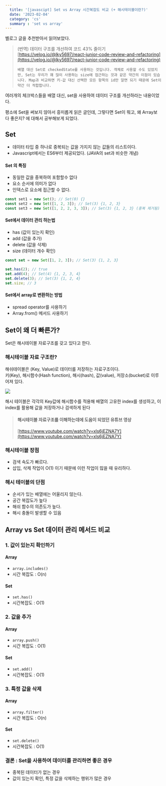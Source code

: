 ```yaml
---
  title: '[javascipt] Set vs Array 시간복잡도 비교 (+ 해시테이블이란?)'
  date: '2023-02-04'
  category: 'cs'
  summary : 'set vs array'
---
```


벨로그 글을 추천받아서 읽어보았다.

> (번역) 데이터 구조를 개선하여 코드 43% 줄이기  
> [https://velog.io/@lky5697/react-junior-code-review-and-refactoring](https://velog.io/@lky5697/react-junior-code-review-and-refactoring)
>
> `배열 대신 Set로 checkedState를 사용하는 것입니다. 객체로 사용할 수도 있었지만, Set는 우리가 꽤 많이 사용하는 size에 접근하는 것과 같은 약간의 이점이 있습니다. Map과 비교하면 키-값 대신 선택한 모든 항목의 id만 알면 되기 때문에 Set이 약간 더 적합합니다.`

여러개의 체크박스들을 배열 대신, set을 사용하여 데이터 구조를 개선하라는 내용이었다.

평소에 Set을 써보지 않아서 흥미롭게 읽은 글인데, 그렇다면 Set이 뭐고, 왜 Array보다 좋은지? 에 대해서 공부해보게 되었다.

## Set

- 데이터 타입 중 하나로 중복되는 값을 가지지 않는 값들의 리스트이다.
- Javascript에서는 ES6부터 제공되었다. (JAVA의 set과 비슷한 개념)

#### Set 의 특징

- 동일한 값을 중복하여 포함할수 없다
- 요소 순서에 의미가 없다
- 인덱스로 요소에 접근할 수 없다.

```js
const set1 = new Set(); // Set(0) {}
const set2 = new Set([1, 2, 3]); // Set(3) {1, 2, 3}
const set3 = new Set([1, 2, 2, 3, 3]); // Set(3) {1, 2, 3} (중복 제거됨)
```

#### Set에서 데이터 관리 하는법

- has (값이 있는지 확인)
- add (값을 추가)
- delete (값을 삭제)
- size (데이터 개수 확인)

```js
const set = new Set([1, 2, 3]); // Set(3) {1, 2, 3}

set.has(2); // true
set.add(4); // Set(4) {1, 2, 3, 4}
set.delete(3); // Set(3) {1, 2, 4}
set.size; // 3
```

#### Set에서 array로 변환하는 방법

- spread operator를 사용하기
- Array.from() 메서드 사용하기

## Set이 왜 더 빠른가?

Set은 해시테이블 자료구조를 갖고 있다고 한다.

### 해시테이블 자료 구조란?

해쉬테이블은 (Key, Value)로 데이터를 저장하는 자료구조이다.  
키(Key), 해시함수(Hash function), 해시(hash), 값(value), 저장소(bucket)로 이루어져 있다.

![](https://velog.velcdn.com/images/jiwonyyy/post/9a01e076-74a1-4d48-a441-858e5dd120fb/image.png)

해시 테이블은 각각의 Key값에 해시함수를 적용해 배열의 고유한 index를 생성하고, 이 index를 활용해 값을 저장하거나 검색하게 된다

> #### 해시테이블 자료구조를 이해하는데에 도움이 되었던 유튜브 영상
>
> [https://www.youtube.com/watch?v=xls6jEZNA7Y](https://www.youtube.com/watch?v=xls6jEZNA7Y)

### 해시테이블 장점

- 검색 속도가 빠르다.
- 삽입, 삭제 작업이 O(1) 이기 때문에 이런 작업이 많을 때 유리하다.

### 해시 테이블의 단점

- 순서가 있는 배열에는 어울리지 않는다.
- 공간 복잡도가 높다
- 해쉬 함수의 의존도가 높다.
- 해시 충돌이 발생할 수 있음

## Array vs Set 데이터 관리 메서드 비교

### 1\. 값이 있는지 확인하기

#### Array

- `array.includes()`
- 시간 복잡도 : O(n)

#### Set

- `set.has()`
- 시간복잡도 : O(1)

### 2\. 값을 추가

#### Array

- `array.push()`
- 시간 복잡도 : O(1)

#### Set

- `set.add()`
- 시간복잡도 : O(1)

### 3\. 특정 값을 삭제

#### Array

- `array.filter()`
- 시간 복잡도 : O(n)

#### Set

- `set.delete()`
- 시간복잡도 : O(1)

### 결론 : Set을 사용하여 데이터를 관리하면 좋은 경우

- 중복된 데이터가 없는 경우
- 값이 있는지 확인, 특정 값을 삭제하는 행위가 많은 경우
